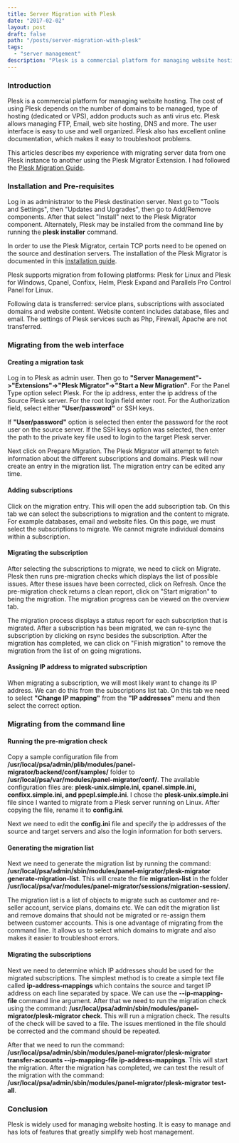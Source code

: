 ```yaml
---
title: Server Migration with Plesk
date: "2017-02-02"
layout: post
draft: false
path: "/posts/server-migration-with-plesk"
tags:
  - "server management"
description: "Plesk is a commercial platform for managing website hosting. The cost of using Plesk depends on the number of domains to be managed, type of hosting (dedicated or VPS), addon products such as anti virus etc. Plesk allows managing FTP, Email, web site hosting, DNS and more."
---
```


### Introduction
Plesk is a commercial platform for managing website hosting. The cost of using Plesk depends on the number of domains to be managed, type of hosting (dedicated or VPS), addon products such as anti virus etc. Plesk allows managing FTP, Email, web site hosting, DNS and more. The user interface is easy to use and well organized. Plesk also has excellent online documentation, which makes it easy to troubleshoot problems.

This articles describes my experience with migrating server data from one Plesk instance to another using the Plesk Migrator Extension. I had followed the [Plesk Migration Guide](https://docs.plesk.com/en-US/onyx/migration-guide/introduction.75496/).

### Installation and Pre-requisites
Log in as administrator to the Plesk destination server. Next go to "Tools and Settings", then "Updates and Upgrades", then go to Add/Remove components. After that select "Install" next to the Plesk Migrator component. Alternately, Plesk may be installed from the command line by running the **plesk installer** command.

In order to use the Plesk Migrator, certain TCP ports need to be opened on the source and destination servers. The installation of the Plesk Migrator is documented in this [installation guide](https://docs.plesk.com/en-US/onyx/migration-guide/installation-and-prerequisites.75498/).

Plesk supports migration from following platforms: Plesk for Linux and Plesk for Windows, Cpanel, Confixx, Helm, Plesk Expand and Parallels Pro Control Panel for Linux.

Following data is transferred: service plans, subscriptions with associated domains and website content. Website content includes database, files and email. The settings of Plesk services such as Php, Firewall, Apache are not transferred.

### Migrating from the web interface

#### Creating a migration task
Log in to Plesk as admin user. Then go to **"Server Management"->"Extensions"->"Plesk Migrator"->"Start a New Migration"**. For the Panel Type option select Plesk. For the ip address, enter the ip address of the Source Plesk server. For the root login field enter root. For the Authorization field, select either **"User/password"** or SSH keys.

If **"User/password"** option is selected then enter the password for the root user on the source server. If the SSH keys option was selected, then enter the path to the private key file used to login to the target Plesk server.

Next click on Prepare Migration. The Plesk Migrator will attempt to fetch information about the different subscriptions and domains. Plesk will now create an entry in the migration list. The migration entry can be edited any time.

#### Adding subscriptions
Click on the migration entry. This will open the add subscription tab. On this tab we can select the subscriptions to migration and the content to migrate. For example databases, email and website files. On this page, we must select the subscriptions to migrate. We cannot migrate individual domains within a subscription.

#### Migrating the subscription
After selecting the subscriptions to migrate, we need to click on Migrate. Plesk then runs pre-migration checks which displays the list of possible issues. After these issues have been corrected, click on Refresh. Once the pre-migration check returns a clean report, click on "Start migration" to being the migration. The migration progress can be viewed on the overview tab.

The migration process displays a status report for each subscription that is migrated. After a subscription has been migrated, we can re-sync the subscription by clicking on rsync besides the subscription. After the migration has completed, we can click on "Finish migration" to remove the migration from the list of on going migrations.

#### Assigning IP address to migrated subscription
When migrating a subscription, we will most likely want to change its IP address. We can do this from the subscriptions list tab. On this tab we need to select **"Change IP mapping"** from the **"IP addresses"** menu and then select the correct option.

### Migrating from the command line

#### Running the pre-migration check
Copy a sample configuration file from **/usr/local/psa/admin/plib/modules/panel-migrator/backend/conf/samples/** folder to **/usr/local/psa/var/modules/panel-migrator/conf/**. The available configuration files are:  **plesk-unix.simple.ini, cpanel.simple.ini, confixx.simple.ini, and ppcpl.simple.ini**. I chose the **plesk-unix.simple.ini** file since I wanted to migrate from a Plesk server running on Linux. After copying the file, rename it to **config.ini**.

Next we need to edit the **config.ini** file and specify the ip addresses of the source and target servers and also the login information for both servers.

#### Generating the migration list
Next we need to generate the migration list by running the command: **/usr/local/psa/admin/sbin/modules/panel-migrator/plesk-migrator generate-migration-list**. This will create the file **migration-list** in the folder **/usr/local/psa/var/modules/panel-migrator/sessions/migration-session/**.

The migration list is a list of objects to migrate such as customer and re-seller account, service plans, domains etc. We can edit the migration list and remove domains that should not be migrated or re-assign them between customer accounts. This is one advantage of migrating from the command line. It allows us to select which domains to migrate and also makes it easier to troubleshoot errors.

#### Migrating the subscriptions
Next we need to determine which IP addresses should be used for the migrated subscriptions. The simplest method is to create a simple text file called **ip-address-mappings** which contains the source and target IP address on each line separated by space. We can use the **--ip-mapping-file** command line argument. After that we need to run the migration check using the command: **/usr/local/psa/admin/sbin/modules/panel-migrator/plesk-migrator check**. This will run a migration check. The results of the check will be saved to a file. The issues mentioned in the file should be corrected and the command should be repeated.

After that we need to run the command: **/usr/local/psa/admin/sbin/modules/panel-migrator/plesk-migrator transfer-accounts --ip-mapping-file ip-address-mappings**. This will start the migration. After the migration has completed, we can test the result of the migration with the command: **/usr/local/psa/admin/sbin/modules/panel-migrator/plesk-migrator test-all**.

### Conclusion
Plesk is widely used for managing website hosting. It is easy to manage and has lots of features that greatly simplify web host management.
